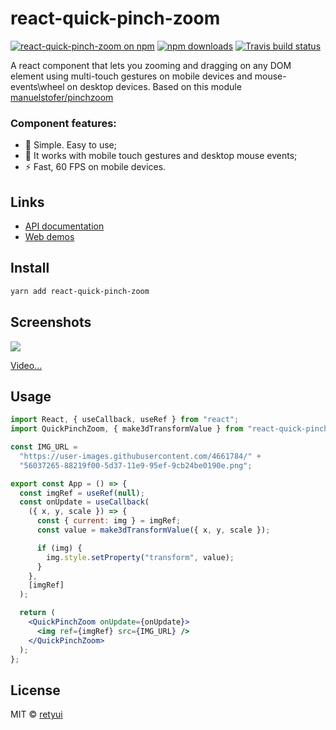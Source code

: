 # react-quick-pinch-zoom

[![react-quick-pinch-zoom on npm](https://img.shields.io/npm/v/react-quick-pinch-zoom.svg)](https://www.npmjs.com/package/react-quick-pinch-zoom)
[![npm downloads](https://img.shields.io/npm/dm/react-quick-pinch-zoom.svg)](https://www.npmtrends.com/react-quick-pinch-zoom)
[![Travis build status](https://img.shields.io/travis/retyui/react-quick-pinch-zoom.svg?label=unix)](https://travis-ci.org/retyui/react-quick-pinch-zoom)

A react component that lets you zooming and dragging on any DOM element using multi-touch gestures on mobile devices
and mouse-events\wheel on desktop devices.
Based on this module [manuelstofer/pinchzoom](https://github.com/manuelstofer/pinchzoom)

### Component features:

- 🔮 Simple. Easy to use;
- 🍎 It works with mobile touch gestures and desktop mouse events;
- ⚡ Fast, 60 FPS on mobile devices.

## Links

- [API documentation](docs/api/README.md)
- [Web demos](https://react-quick-pinch-zoom.netlify.com/)

## Install

```bash
yarn add react-quick-pinch-zoom
```

## Screenshots

[![](https://github.com/retyui/react-quick-pinch-zoom/blob/master/docs/img/demo.gif?raw=true)](https://media.giphy.com/media/ggJk8Rmysy6TcKJj5K/giphy.mp4)

[Video...](https://media.giphy.com/media/ggJk8Rmysy6TcKJj5K/giphy.mp4)

## Usage

```jsx harmony
import React, { useCallback, useRef } from "react";
import QuickPinchZoom, { make3dTransformValue } from "react-quick-pinch-zoom";

const IMG_URL =
  "https://user-images.githubusercontent.com/4661784/" +
  "56037265-88219f00-5d37-11e9-95ef-9cb24be0190e.png";

export const App = () => {
  const imgRef = useRef(null);
  const onUpdate = useCallback(
    ({ x, y, scale }) => {
      const { current: img } = imgRef;
      const value = make3dTransformValue({ x, y, scale });

      if (img) {
        img.style.setProperty("transform", value);
      }
    },
    [imgRef]
  );

  return (
    <QuickPinchZoom onUpdate={onUpdate}>
      <img ref={imgRef} src={IMG_URL} />
    </QuickPinchZoom>
  );
};
```

## License

MIT © [retyui](https://github.com/retyui)
